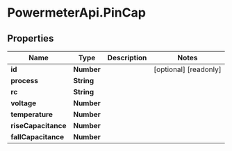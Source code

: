 # PowermeterApi.PinCap

## Properties

Name | Type | Description | Notes
------------ | ------------- | ------------- | -------------
**id** | **Number** |  | [optional] [readonly] 
**process** | **String** |  | 
**rc** | **String** |  | 
**voltage** | **Number** |  | 
**temperature** | **Number** |  | 
**riseCapacitance** | **Number** |  | 
**fallCapacitance** | **Number** |  | 


